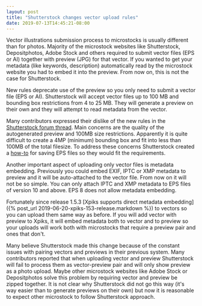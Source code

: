 ```yaml
---
layout: post
title: "Shutterstock changes vector upload rules"
date: 2019-07-13T14:45:21-08:00
---
```


Vector illustrations submission process to microstocks is usually different than for photos. Majority of the microstock websites like Shutterstock, Depositphotos, Adobe Stock and others required to submit vector files (EPS or AI) together with preview (JPG) for that vector. If you wanted to get your metadata (like keywords, description) automatically read by the microstock website you had to embed it into the preview. From now on, this is not the case for Shutterstock.

New rules deprecate use of the preview so you only need to submit a vector file (EPS or AI). Shutterstock will accept vector files up to 100 MB and bounding box restrictions from 4 to 25 MB. They will generate a preview on their own and they will attempt to read metadata from the vector.

Many contributors expressed their dislike of the new rules in the [Shutterstock forum thread](https://forums.submit.shutterstock.com/topic/96928-shutterstock-has-made-uploading-vectors-easier-than-ever/). Main concerns are the quality of the autogenerated preview and 100MB size restrictions. Apparently it is quite difficult to create a 4MP (minimum) bounding box and fit into less than 100MB of the total filesize. To address these concerns Shutterstock created a [how-to](https://www.shutterstock.com/contributorsupport/articles/en_US/kbat02/Best-Practice-Recommendations-for-Saving-EPS-Files?l=en_US) for saving EPS files so they would fit the requirements.

Another important aspect of uploading only vector files is metadata embedding. Previously you could embed EXIF, IPTC or XMP metadata to preview and it will be auto-attached to the vector file. From now on it will not be so simple. You can only attach IPTC and XMP metadata to EPS files of version 10 and above. EPS 8 does not allow metadata embedding.

Fortunately since release 1.5.3 [Xpiks supports direct metadata embedding]({% post_url 2019-06-20-xpiks-153-release.markdown %}) to vectors so you can upload them same way as before. If you will add vector with preview to Xpiks, it will embed metadata both to vector and to preview so your uploads will work both with microstocks that require a preview pair and ones that don't.

Many believe Shutterstock made this change because of the constant issues with pairing vectors and previews in their previous system. Many contributors reported that when uploading vector and preview Shutterstock will fail to process them as vector-preview pair and will only show preview as a photo upload. Maybe other microstock websites like Adobe Stock or Depositphotos solve this problem by requiring vector and preview be zipped together. It is not clear why Shutterstock did not go this way (it's way easier than to generate previews on their own) but now it is reasonable to expect other microstock to follow Shutterstock approach.
